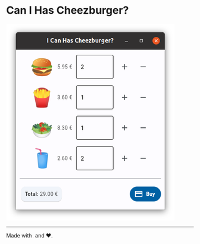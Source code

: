 Can I Has Cheezburger?
================================================================================

![](images/burger-gui.png)

-----

Made with <img height="1em" src="images/flet-logo.svg"> and ❤️. 